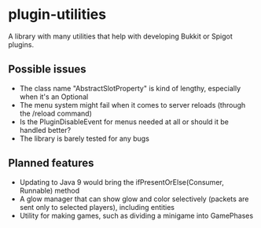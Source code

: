 # plugin-utilities
A library with many utilities that help with developing Bukkit or Spigot plugins.
## Possible issues
- The class name "AbstractSlotProperty" is kind of lengthy, especially when it's an Optional<AbstractSlotProperty>
- The menu system might fail when it comes to server reloads (through the /reload command)
- Is the PluginDisableEvent for menus needed at all or should it be handled better?
- The library is barely tested for any bugs
## Planned features
- Updating to Java 9 would bring the ifPresentOrElse(Consumer<T>, Runnable) method
- A glow manager that can show glow and color selectively (packets are sent only to selected players), including entities
- Utility for making games, such as dividing a minigame into GamePhases

